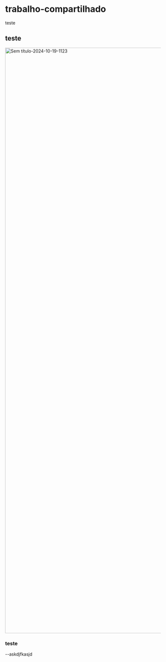 # trabalho-compartilhado
teste

## teste
<img width="5729" height="1892" alt="Sem título-2024-10-19-1123" src="https://github.com/user-attachments/assets/92a0d1f9-36a9-45d6-8b6c-c6cec84d16c0" />

### teste

--askdjfkasjd
